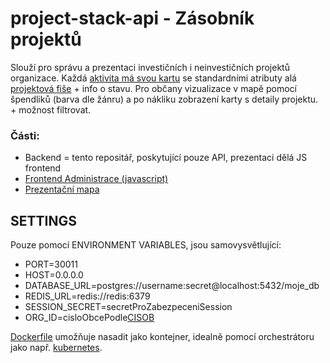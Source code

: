 # project-stack-api - Zásobník projektů

Slouží pro správu a prezentaci investičních i neinvestičních projektů organizace. 
Každá [aktivita má svou kartu](http://www.projektmanazer.cz/sites/default/files/dokumenty/1-4projektovyzamer.pdf) se standardními atributy alá [projektová fiše](https://www.infoz.cz/projektova-fise/) + info o stavu.
Pro občany vizualizace v mapě pomocí špendliků (barva dle žánru) a po nákliku zobrazení karty s detaily projektu. + možnost filtrovat.

### Části: 
- Backend = tento repositář, poskytující pouze API, prezentaci dělá JS frontend
- [Frontend Administrace (javascript)](https://github.com/modularni-urad/project-stack-webclient)
- [Prezentační mapa](https://github.com/modularni-urad/project-stack-webclient/tree/master/mapa)

## SETTINGS

Pouze pomocí ENVIRONMENT VARIABLES, jsou samovysvětlující:
- PORT=30011
- HOST=0.0.0.0
- DATABASE_URL=postgres://username:secret@localhost:5432/moje_db
- REDIS_URL=redis://redis:6379
- SESSION_SECRET=secretProZabezpeceniSession
- ORG_ID=cisloObcePodle[CISOB](http://apl.czso.cz/iSMS/cisdet.jsp?kodcis=43)

[Dockerfile](Dockerfile) umožňuje nasadit jako kontejner,
idealně pomocí orchestrátoru jako např. [kubernetes](https://kubernetes.io/).